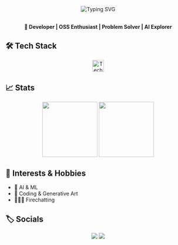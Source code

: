 <!--
  Profile README: Unique Animated Section for gaurav-bhardwaj29
  - Pinned Projects (curate manually)
  - Only public repos in "More Projects"
  - Horizontal Gists section
  - Subtle SVG/CSS animation
  - Interests: AI, OSS, Systems, Creative Coding
-->

<div align="center">
  <img src="https://readme-typing-svg.herokuapp.com?font=Fira+Code&duration=2000&pause=700&color=3CF2FF&random=false&center=true&vCenter=true&width=450&lines=Hi+,+I'm+Gaurav+%F0%9F%91%8B;AI+%5C+Systems+%5C+Open+Source+%5C+Shipping;Welcome+to+my+GitHub+Universe!+%F0%9F%8C%90" alt="Typing SVG" />
</div>

<br>

<p align="center">
  <b>🚀 Developer | OSS Enthusiast | Problem Solver | AI Explorer</b>
</p>


## 🛠️ Tech Stack
<p align="center">
  <img src="https://skillicons.dev/icons?i=python,pytorch,swift,bash,aws,linux,vim,git,docker" alt="Tech stack icons" height="32"/>
</p>


## 📈 Stats

<div align="center">
  <img src="https://github-readme-stats.vercel.app/api?username=gaurav-bhardwaj29&show_icons=true&theme=react&hide=issues" height="150"/>
  <img src="https://github-readme-streak-stats.herokuapp.com?user=gaurav-bhardwaj29&theme=react" height="150"/>
</div>


## 🚀 Interests & Hobbies

- 🤖 AI & ML
- 🧩 Coding & Generative Art
- 🤷🏻‍♂️ Firechatting


## 🏷️ Socials

<p align="center">
  <a href="mailto:gaurav290802@gmail.com"><img src="https://img.shields.io/badge/email-D14836?style=for-the-badge&logo=gmail&logoColor=white"/></a>
  <a href="https://www.linkedin.com/in/gauravbhardwaj29"><img src="https://img.shields.io/badge/LinkedIn-0077B5?style=for-the-badge&logo=linkedin&logoColor=white"/></a>
</p>



